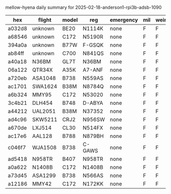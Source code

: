 mellow-hyena daily summary for 2025-02-18-anderson1-rpi3b-adsb-1090

|hex|flight|model|reg|emergency|mil|weirdo|
|--|--|--|--|--|--|--|
|a032d8|unknown|BE20|N1114K|none|F|F|
|a68546|unknown|C172|N5190R|none|F|F|
|394a0a|unknown|B77W|F-GSQK|none|F|F|
|ab84ff|unknown|C700|N841QS|none|F|F|
|a40a18|N36BM|GL7T|N36BM|none|F|F|
|06a122|QTR34X|A35K|A7-ANF|none|F|F|
|a720eb|ASA1048|B738|N559AS|none|F|F|
|ac1701|SWA1624|B38M|N8784Q|none|F|F|
|a6b324|MMY95|C172|N53020|none|F|F|
|3c4b21|DLH454|B748|D-ABYA|none|F|F|
|a44212|UAL2051|B38M|N37352|none|F|F|
|ad4c96|SKW5211|CRJ2|N956SW|none|F|F|
|a670de|LXJ514|CL30|N514FX|none|F|F|
|ac17e6|AAL128|B788|N879BH|none|F|F|
|c046f7|WJA1508|B738|C-GAWS|none|F|F|
|ad5418|N958TR|B407|N958TR|none|F|F|
|a0a622|N1408B|C172|N1408B|none|F|F|
|a73d45|ASA1299|B738|N566AS|none|F|F|
|a12186|MMY42|C172|N172KK|none|F|F|

